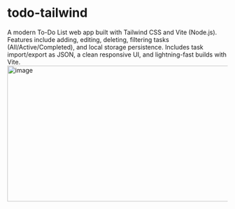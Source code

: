 # todo-tailwind
A modern To-Do List web app built with Tailwind CSS and Vite (Node.js). Features include adding, editing, deleting, filtering tasks (All/Active/Completed), and local storage persistence. Includes task import/export as JSON, a clean responsive UI, and lightning-fast builds with Vite.
<img width="710" height="311" alt="image" src="https://github.com/user-attachments/assets/364bfc82-6595-4e72-890c-dc8ceeb55792" />
